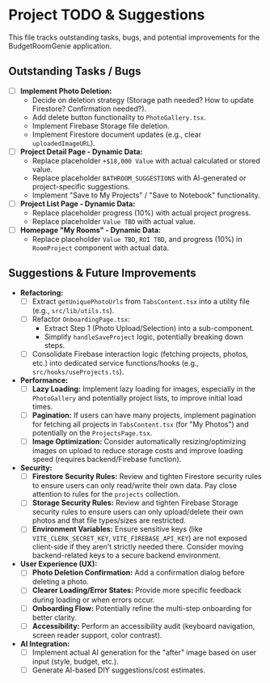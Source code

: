 # Project TODO & Suggestions

This file tracks outstanding tasks, bugs, and potential improvements for the BudgetRoomGenie application.

## Outstanding Tasks / Bugs

- [ ] **Implement Photo Deletion:** 
    - Decide on deletion strategy (Storage path needed? How to update Firestore? Confirmation needed?).
    - Add delete button functionality to `PhotoGallery.tsx`.
    - Implement Firebase Storage file deletion.
    - Implement Firestore document updates (e.g., clear `uploadedImageURL`).
- [ ] **Project Detail Page - Dynamic Data:**
    - Replace placeholder `+$18,000 Value` with actual calculated or stored value.
    - Replace placeholder `BATHROOM_SUGGESTIONS` with AI-generated or project-specific suggestions.
    - Implement "Save to My Projects" / "Save to Notebook" functionality.
- [ ] **Project List Page - Dynamic Data:**
    - Replace placeholder progress (10%) with actual project progress.
    - Replace placeholder `Value TBD` with actual value.
- [ ] **Homepage "My Rooms" - Dynamic Data:**
    - Replace placeholder `Value TBD`, `ROI TBD`, and progress (10%) in `RoomProject` component with actual data.

## Suggestions & Future Improvements

- **Refactoring:**
    - [ ] Extract `getUniquePhotoUrls` from `TabsContent.tsx` into a utility file (e.g., `src/lib/utils.ts`).
    - [ ] Refactor `OnboardingPage.tsx`: 
        - Extract Step 1 (Photo Upload/Selection) into a sub-component.
        - Simplify `handleSaveProject` logic, potentially breaking down steps.
    - [ ] Consolidate Firebase interaction logic (fetching projects, photos, etc.) into dedicated service functions/hooks (e.g., `src/hooks/useProjects.ts`).
- **Performance:**
    - [ ] **Lazy Loading:** Implement lazy loading for images, especially in the `PhotoGallery` and potentially project lists, to improve initial load times.
    - [ ] **Pagination:** If users can have many projects, implement pagination for fetching all projects in `TabsContent.tsx` (for "My Photos") and potentially on the `ProjectsPage.tsx`.
    - [ ] **Image Optimization:** Consider automatically resizing/optimizing images on upload to reduce storage costs and improve loading speed (requires backend/Firebase function).
- **Security:**
    - [ ] **Firestore Security Rules:** Review and tighten Firestore security rules to ensure users can only read/write their own data. Pay close attention to rules for the `projects` collection.
    - [ ] **Storage Security Rules:** Review and tighten Firebase Storage security rules to ensure users can only upload/delete their own photos and that file types/sizes are restricted.
    - [ ] **Environment Variables:** Ensure sensitive keys (like `VITE_CLERK_SECRET_KEY`, `VITE_FIREBASE_API_KEY`) are not exposed client-side if they aren't strictly needed there. Consider moving backend-related keys to a secure backend environment.
- **User Experience (UX):**
    - [ ] **Photo Deletion Confirmation:** Add a confirmation dialog before deleting a photo.
    - [ ] **Clearer Loading/Error States:** Provide more specific feedback during loading or when errors occur.
    - [ ] **Onboarding Flow:** Potentially refine the multi-step onboarding for better clarity.
    - [ ] **Accessibility:** Perform an accessibility audit (keyboard navigation, screen reader support, color contrast).
- **AI Integration:**
    - [ ] Implement actual AI generation for the "after" image based on user input (style, budget, etc.).
    - [ ] Generate AI-based DIY suggestions/cost estimates. 